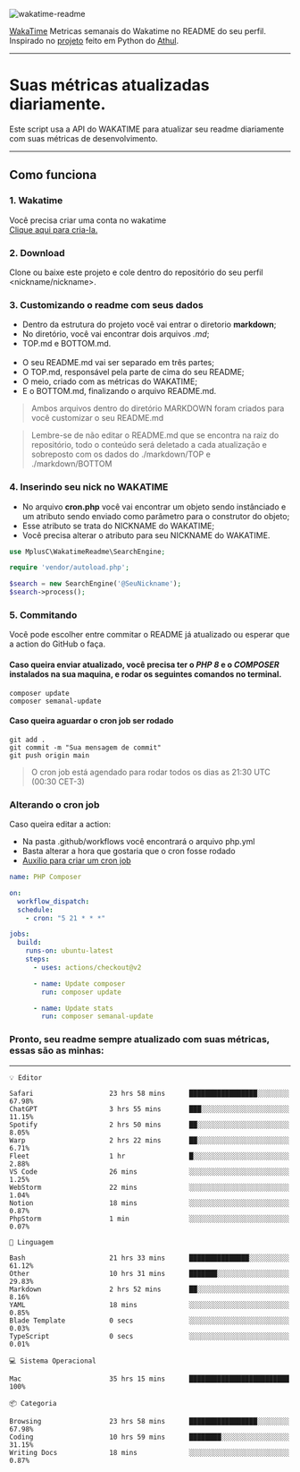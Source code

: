 ![wakatime-readme](https://socialify.git.ci/bymatheus/wakatime-readme/image?description=1&descriptionEditable=M%C3%A9tricas%20semanais%20do%20Wakatime%20no%20seu%20README%20de%20perfil.&font=KoHo&forks=1&language=1&owner=1&pattern=Signal&stargazers=1&theme=Dark)

[WakaTime](https://wakatime.com) Metricas semanais do Wakatime no README do seu perfil. <br>
Inspirado no [projeto](https://github.com/athul/waka-readme) feito em Python do [Athul](https://github.com/athul).
___

# Suas métricas atualizadas diariamente.
Este script usa a API do WAKATIME para atualizar seu readme diariamente com suas métricas de desenvolvimento.

___

## Como funciona

### 1. Wakatime
Você precisa criar uma conta no wakatime <br>
[Clique aqui para cria-la.](https://wakatime.com) 

### 2. Download
Clone ou baixe este projeto e cole dentro do repositório do seu perfil <nickname/nickname>.

### 3. Customizando o readme com seus dados
- Dentro da estrutura do projeto você vai entrar o diretorio **markdown**;  
- No diretório, você vai encontrar dois arquivos *.md*;
- TOP.md e BOTTOM.md.
<br><br>
- O seu README.md vai ser separado em três partes; 
- O TOP.md, responsável pela parte de cima do seu README;
- O meio, criado com as métricas do WAKATIME;
- E o BOTTOM.md, finalizando o arquivo README.md.<br>

> Ambos arquivos dentro do diretório MARKDOWN foram criados para você customizar o seu README.md

> Lembre-se de não editar o README.md que se encontra na raiz do repositório, todo o conteúdo será deletado a cada atualização e sobreposto com os dados do ./markdown/TOP e ./markdown/BOTTOM

### 4. Inserindo seu nick no WAKATIME
- No arquivo **cron.php** você vai encontrar um objeto sendo instânciado e um atributo sendo enviado como parâmetro para o construtor do objeto;
- Esse atributo se trata do NICKNAME do WAKATIME;
- Você precisa alterar o atributo para seu NICKNAME do WAKATIME.

```php
use MplusC\WakatimeReadme\SearchEngine;

require 'vendor/autoload.php';

$search = new SearchEngine('@SeuNickname');
$search->process();
```

### 5. Commitando
Você pode escolher entre commitar o README já atualizado ou esperar que a action do GitHub o faça. <br>

#### Caso queira enviar atualizado, você precisa ter o *PHP 8* e o *COMPOSER* instalados na sua maquina, e rodar os seguintes comandos no terminal.
```composer
composer update
composer semanal-update 
```

#### Caso queira aguardar o cron job ser rodado 
```git 
git add .
git commit -m "Sua mensagem de commit"
git push origin main
```

>O cron job está agendado para rodar todos os dias as 21:30 UTC (00:30 CET-3) 

### Alterando o cron job
Caso queira editar a action:

- Na pasta .github/workflows você encontrará o arquivo php.yml
- Basta alterar a hora que gostaria que o cron fosse rodado
- [Auxilio para criar um cron job](https://crontab.guru)

```yml
name: PHP Composer

on:
  workflow_dispatch:
  schedule:
    - cron: "5 21 * * *"

jobs:
  build:
    runs-on: ubuntu-latest
    steps:
      - uses: actions/checkout@v2

      - name: Update composer
        run: composer update

      - name: Update stats
        run: composer semanal-update
```

### Pronto, seu readme sempre atualizado com suas métricas, essas são as minhas:

___
```text
💡 Editor

Safari                   23 hrs 58 mins      █████████████████░░░░░░░░     67.98%
ChatGPT                  3 hrs 55 mins       ███░░░░░░░░░░░░░░░░░░░░░░     11.15%
Spotify                  2 hrs 50 mins       ██░░░░░░░░░░░░░░░░░░░░░░░      8.05%
Warp                     2 hrs 22 mins       ██░░░░░░░░░░░░░░░░░░░░░░░      6.71%
Fleet                    1 hr                █░░░░░░░░░░░░░░░░░░░░░░░░      2.88%
VS Code                  26 mins             ░░░░░░░░░░░░░░░░░░░░░░░░░      1.25%
WebStorm                 22 mins             ░░░░░░░░░░░░░░░░░░░░░░░░░      1.04%
Notion                   18 mins             ░░░░░░░░░░░░░░░░░░░░░░░░░      0.87%
PhpStorm                 1 min               ░░░░░░░░░░░░░░░░░░░░░░░░░      0.07%
```
```text
💬 Linguagem

Bash                     21 hrs 33 mins      ███████████████░░░░░░░░░░     61.12%
Other                    10 hrs 31 mins      ███████░░░░░░░░░░░░░░░░░░     29.83%
Markdown                 2 hrs 52 mins       ██░░░░░░░░░░░░░░░░░░░░░░░      8.16%
YAML                     18 mins             ░░░░░░░░░░░░░░░░░░░░░░░░░      0.85%
Blade Template           0 secs              ░░░░░░░░░░░░░░░░░░░░░░░░░      0.03%
TypeScript               0 secs              ░░░░░░░░░░░░░░░░░░░░░░░░░      0.01%
```
```text
💻 Sistema Operacional

Mac                      35 hrs 15 mins      █████████████████████████       100%
```
```text
📦 Categoria

Browsing                 23 hrs 58 mins      █████████████████░░░░░░░░     67.98%
Coding                   10 hrs 59 mins      ████████░░░░░░░░░░░░░░░░░     31.15%
Writing Docs             18 mins             ░░░░░░░░░░░░░░░░░░░░░░░░░      0.87%
```
